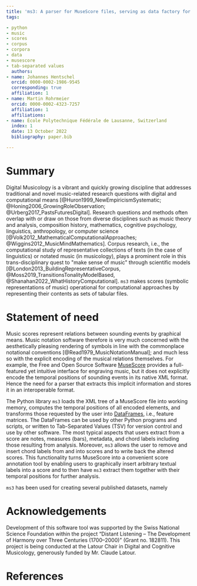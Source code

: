 ```yaml
---
title: 'ms3: A parser for MuseScore files, serving as data factory for annotated music corpora.'
tags:

- python
- music
- scores
- corpus
- corpora
- data
- musescore
- tab-separated values
  authors:
- name: Johannes Hentschel
  orcid: 0000-0002-1986-9545
  corresponding: true
  affiliation: 1
- name: Martin Rohrmeier
  orcid: 0000-0002-4323-7257
  affiliation: 1
  affiliations:
- name: École Polytechnique Fédérale de Lausanne, Switzerland
  index: 1
  date: 13 October 2022
  bibliography: paper.bib

---
```


# Summary

Digital Musicology is a vibrant and quickly growing discipline that addresses traditional and novel music-related
research questions with digital and computational
means [@Huron1999_NewEmpiricismSystematic; @Honing2006_GrowingRoleObservation; @Urberg2017_PastsFuturesDigital].
Research questions and methods often overlap with or draw on those from diverse disciplines such as music theory and
analysis, composition history, mathematics, cognitive psychology, linguistics, anthropology, or computer
science [@Volk2012_MathematicalComputationalApproaches; @Wiggins2012_MusicMindMathematics].
Corpus research, i.e., the computational study of representative collections of texts (in the case of linguistics) or
notated music (in musicology), plays a prominent role in this trans-disciplinary quest to "make sense of music" through
scientific models [@London2013_BuildingRepresentativeCorpus, @Moss2019_TransitionsTonalityModelBased, @Shanahan2022_WhatHistoryComputational].
`ms3` makes scores (symbolic representations of music) operational for computational approaches by representing their
contents as sets of tabular files.

# Statement of need

Music scores represent relations between sounding events by graphical means. Music notation software therefore is very
much concerned with the aesthetically pleasing rendering of symbols in line with the commonplace notational conventions
[@Read1979_MusicNotationManual]; and much less so with the explicit encoding of the musical relations themselves.
For example, the Free and Open Source Software [MuseScore](https://musescore.org/) provides a full-featured yet
intuitive interface for engraving music, but it does not explicitly encode the temporal positions of sounding events in
its native XML format. Hence the need for a parser that extracts this implicit information and stores it in an
interoperable format.

The Python library `ms3` loads the XML tree of a MuseScore file into working memory, computes the temporal positions of
all encoded elements, and transforms those requested by the user
into [DataFrames](https://pandas.pydata.org/pandas-docs/stable/user_guide/dsintro.html#dataframe), i.e., feature
matrices. The DataFrames can be used by other Python programs and scripts, or written to Tab-Separated Values (TSV) for
version control and use by other software. The most typical aspects that users extract from a score are notes, measures
(bars), metadata, and chord labels including those resulting from analysis. Moreover, `ms3` allows the user to remove 
and insert chord labels from and into scores and to write back the altered scores. This functionality turns MuseScore
into a convenient score annotation tool by enabling users to graphically insert arbitrary textual labels into a score
and to then have `ms3` extract them together with their temporal positions for further analysis. 

`ms3` has been used for creating several published datasets, namely 


# Acknowledgements

Development of this software tool was supported by the Swiss National Science Foundation within the project “Distant
Listening – The Development of Harmony over Three Centuries (1700–2000)” (Grant no. 182811). This project is being
conducted at the Latour Chair in Digital and Cognitive Musicology, generously funded by Mr. Claude Latour.

# References